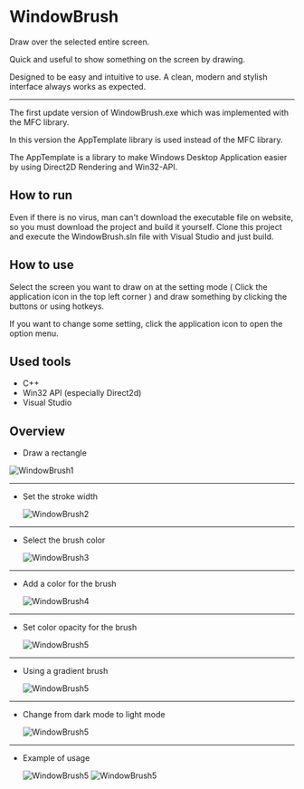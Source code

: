 # WindowBrush

Draw over the selected entire screen.

Quick and useful to show something on the screen by drawing.

Designed to be easy and intuitive to use. A clean, modern and stylish interface always works as expected.

---

The first update version of WindowBrush.exe which was implemented with the MFC library.

In this version the AppTemplate library is used instead of the MFC library.

The AppTemplate is a library to make Windows Desktop Application easier by using Direct2D Rendering and Win32-API.

## How to run

Even if there is no virus, man can't download the executable file on website, so you must download the project and build it yourself. Clone this project and execute the WindowBrush.sln file with Visual Studio and just build.

## How to use

Select the screen you want to draw on at the setting mode ( Click the application icon in the top left corner ) and draw something by clicking the buttons or using hotkeys.

If you want to change some setting, click the application icon to open the option menu.

## Used tools

- C++
- Win32 API (especially Direct2d)
- Visual Studio

## Overview

- Draw a rectangle

<img src="./imgs/img01.png" alt="WindowBrush1" />

---

- Set the stroke width

  <img src="./imgs/img02.png" alt="WindowBrush2" />

---

- Select the brush color

  <img src="./imgs/img03.png" alt="WindowBrush3" />

---

- Add a color for the brush

  <img src="./imgs/img04.png" alt="WindowBrush4" />

---

- Set color opacity for the brush

  <img src="./imgs/img05.png" alt="WindowBrush5" />

---

- Using a gradient brush

  <img src="./imgs/img06.png" alt="WindowBrush5" />

---

- Change from dark mode to light mode

  <img src="./imgs/img07.png" alt="WindowBrush5" />

---

- Example of usage

  <img src="./imgs/img08.png" alt="WindowBrush5" />
  <img src="./imgs/img09.png" alt="WindowBrush5" />
